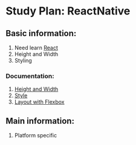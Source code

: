 # Study Plan: ReactNative

## Basic information:
   1. Need learn [React](https://github.com/ximet/StudyPlans/blob/master/framlib/react.md)
   2. Height and Width 
   3. Styling
   
   ### Documentation:
   1. [Height and Width](https://facebook.github.io/react-native/docs/height-and-width.html)
   2. [Style](https://facebook.github.io/react-native/docs/style.html)
   3. [Layout with Flexbox](https://facebook.github.io/react-native/docs/flexbox.html) 

## Main information:
   1. Platform specific
